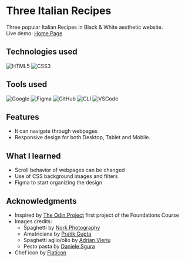 <!-- INTRO -->
# Three Italian Recipes

Three popular Italian Recipes in Black & White aesthetic website. <br> 
Live demo: [Home Page](https://krssclaire.github.io/odin-recipes/)


<!-- ABOUT THE PROJECT -->
## Technologies used

![HTML5](https://img.shields.io/badge/html5-%23E34F26.svg?style=for-the-badge&logo=html5&logoColor=white) 
![CSS3](https://img.shields.io/badge/css3-%231572B6.svg?style=for-the-badge&logo=css3&logoColor=white)      


## Tools used

![Google](https://img.shields.io/badge/google-4285F4?style=for-the-badge&logo=google&logoColor=white)
![Figma](https://img.shields.io/badge/Figma-F24E1E?style=for-the-badge&logo=figma&logoColor=white)
![GitHub](https://img.shields.io/badge/GitHub-100000?style=for-the-badge&logo=github&logoColor=white)
![CLI](https://img.shields.io/badge/Terminal-%23121011.svg?style=for-the-badge&logo=gnu-bash&logoColor=white)
![VSCode](https://img.shields.io/badge/Visual%20Studio%20Code-0078d7.svg?style=for-the-badge&logo=visual-studio-code&logoColor=white)


## Features

* It can navigate through webpages
* Responsive design for both Desktop, Tablet and Mobile.


## What I learned

* Scroll behavior of webpages can be changed
* Use of CSS background images and filters
* Figma to start organizing the design


<!-- ACKNOWLEDGMENTS -->
## Acknowledgments

* Inspired by [The Odin Project](https://www.theodinproject.com/) first project of the Foundations Course
* Images credits:
    * Spaghetti by [Nork Photography](https://www.pexels.com/@norkphotography/)
    - Amatriciana by [Pratik Gupta](https://unsplash.com/@graylab)
    - Spaghetti aglio/olio by [Adrian Vieriu](https://www.pexels.com/@printexstar/)
    - Pesto pasta by [Daniele Sgura](https://www.pexels.com/@daniele-sgura-2571626/)
* Chef icon by [Flaticon](https://www.flaticon.com/free-icons/chef)